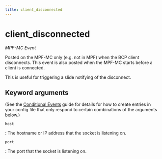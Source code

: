 ```yaml
---
title: client_disconnected
---
```


# client_disconnected


*MPF-MC Event*

Posted on the MPF-MC only (e.g. not in MPF) when the BCP client
disconnects. This event is also posted when the MPF-MC starts before a
client is connected.

This is useful for triggering a slide notifying of the disconnect.

## Keyword arguments

(See the [Conditional Events](overview/conditional.md)
guide for details for how to create entries in your config file that
only respond to certain combinations of the arguments below.)

`host`

:   The hostname or IP address that the socket is listening on.

`port`

:   The port that the socket is listening on.
